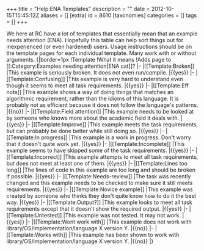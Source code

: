 +++
title = "Help:ENA Templates"
description = ""
date = 2012-10-15T15:45:12Z
aliases = []
[extra]
id = 8610
[taxonomies]
categories = []
tags = []
+++

We here at RC have a lot of templates that essentially mean that an example needs attention (ENA). Hopefully this table can help sort things out for inexperienced (or even hardened) users. Usage instructions should be on the template pages for each individual template. Many work with or without arguments.
{|border=1px
!Template
!What it means
!Adds page to [[:Category:Examples needing attention|ENA cat]]?
|-
|[[Template:Broken]]
|This example is seriously broken. It does not even run/compile.
|{{yes}}
|-
|[[Template:Confusing]]
|This example is very hard to understand even though it seems to meet all task requirements.
|{{yes}}
|-
|[[Template:Eff note]]
|This example shows a way of doing things that matches an algorithmic requirement, rather than the idioms of this language. It is probably not as efficient because it does not follow the language's patterns.
|{{no}}
|-
|[[Template:Field attention]]
|This example needs to be looked at by someone who knows more about the academic field it deals with.
|{{yes}}
|-
|[[Template:Improve]]
|This example meets the task requirements, but can probably be done better while still doing so.
|{{yes}}
|-
|[[Template:In progress]]
|This example is a work in progress. Don't worry that it doesn't quite work yet.
|{{yes}}
|-
|[[Template:Incomplete]]
|This example seems to have skipped some of the task requirements.
|{{yes}}
|-
|[[Template:Incorrect]]
|This example attempts to meet all task requirements, but does not meet at least one of them.
|{{yes}}
|-
|[[Template:Lines too long]]
|The lines of code in this example are too long and should be broken if possible.
|{{yes}}
|-
|[[Template:Needs-review]]
|The task was recently changed and this example needs to be checked to make sure it still meets requirements.
|{{yes}}
|-
|[[Template:Novice example]]
|This example was created by someone who thinks they don't quite know how to do it the best way.
|{{yes}}
|-
|[[Template:Output?]]
|This example looks to meet all task requirements except that it doesn't show the required output.
|{{yes}}
|-
|[[Template:Untested]]
|This example was not tested. It may not work.
|{{yes}}
|-
|[[Template:Wont work with]]
|This example does not work with library/OS/implementation/language X version Y.
|{{no}}
|-
|[[Template:Works with]]
|This example has been shown to work with library/OS/implementation/language X version Y.
|{{no}}
|}
